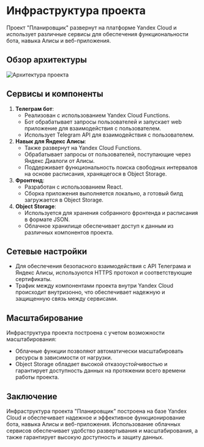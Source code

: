 # **Инфраструктура проекта**

Проект "Планировщик" развернут на платформе Yandex Cloud и использует различные сервисы для обеспечения функциональности бота, навыка Алисы и веб-приложения.

## **Обзор архитектуры**

![Архитектура проекта](https://storage.yandexcloud.net/bot-scheduler/inf.svg)

## **Сервисы и компоненты**

1. **Телеграм бот**:
    - Реализован с использованием Yandex Cloud Functions.
    - Бот обрабатывает запросы пользователей и запускает web приложение для взаимодействия с пользователем.
    - Использует Telegram API для взаимодействия с пользователем.
2. **Навык для Яндекс Алисы**:
    - Также развернут на Yandex Cloud Functions.
    - Обрабатывает запросы от пользователей, поступающие через Яндекс Диалоги от Алисы.
    - Поддерживает функциональность поиска свободных интервалов на основе расписания, хранящегося в Object Storage.
3. **Фронтенд**:
    - Разработан с использованием React.
    - Сборка приложения выполняется локально, а готовый билд загружается в Object Storage.
4. **Object Storage**:
    - Используется для хранения собранного фронтенда и расписания в формате JSON.
    - Облачное хранилище обеспечивает доступ к данным из различных компонентов проекта.

## **Сетевые настройки**

- Для обеспечения безопасного взаимодействия с API Телеграма и Яндекс Алисы, используются HTTPS протокол и соответствующие сертификаты.
- Трафик между компонентами проекта внутри Yandex Cloud происходит внутризонно, что обеспечивает надежную и защищенную связь между сервисами.

## **Масштабирование**

Инфраструктура проекта построена с учетом возможности масштабирования:

- Облачные функции позволяют автоматически масштабировать ресурсы в зависимости от нагрузки.
- Object Storage обладает высокой отказоустойчивостью и гарантирует доступность данных на протяжении всего времени работы проекта.

## **Заключение**

Инфраструктура проекта "Планировщик" построена на базе Yandex Cloud и обеспечивает надежное и эффективное функционирование бота, навыка Алисы и веб-приложения. Использование облачных сервисов обеспечивает удобство развертывания и масштабирования, а также гарантирует высокую доступность и защиту данных.
